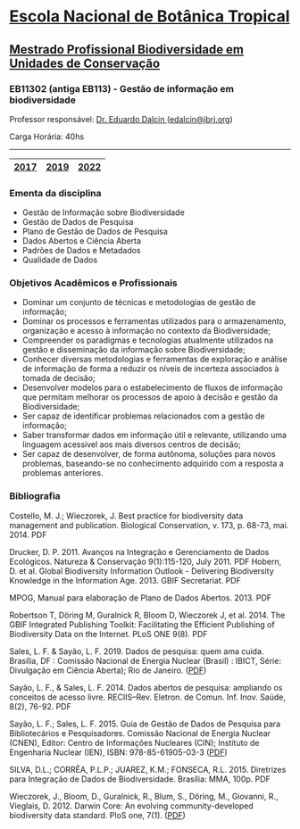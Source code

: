 # [Escola Nacional de Botânica Tropical](https://www.gov.br/jbrj/pt-br/assuntos/educacao/escola-nacional-de-botanica-tropical-20-anos)

## [Mestrado Profissional Biodiversidade em Unidades de Conservação](https://w2.solucaoatrio.net.br/somos/jbrj-mpenbt/index.php/pt/)
### EB11302 (antiga EB113) - Gestão de informação em biodiversidade
Professor responsável: [Dr. Eduardo Dalcin ](https://eduardo.dalc.in/)(edalcin@jbrj.org)

Carga Horária: 40hs
<hr>

| [2017](https://sites.google.com/jbrj.org/eb113-2017/p%C3%A1gina-inicial) | [2019](https://sites.google.com/jbrj.org/eb113-2019/p%C3%A1gina-inicial) | [2022](https://github.com/edalcin/eb113/tree/main/2022) |
|---|---|---|

### __Ementa da disciplina__
* Gestão de Informação sobre Biodiversidade
* Gestão de Dados de Pesquisa
* Plano de Gestão de Dados de Pesquisa
* Dados Abertos e Ciência Aberta
* Padrões de Dados e Metadados
* Qualidade de Dados


### __Objetivos Acadêmicos e Profissionais__
* Dominar um conjunto de técnicas e metodologias de gestão de informação;
* Dominar os processos e ferramentas utilizados para o armazenamento, organização e acesso à informação no contexto da Biodiversidade;
* Compreender os paradigmas e tecnologias atualmente utilizados na gestão e disseminação da informação sobre Biodiversidade;
* Conhecer diversas metodologias e ferramentas de exploração e análise de informação de forma a reduzir os níveis de incerteza associados à tomada de decisão;
* Desenvolver modelos para o estabelecimento de fluxos de informação que permitam melhorar os processos de apoio à decisão e gestão da Biodiversidade;
* Ser capaz de identificar problemas relacionados com a gestão de informação;
* Saber transformar dados em informação útil e relevante, utilizando uma linguagem acessível aos mais diversos centros de decisão;
* Ser capaz de desenvolver, de forma autônoma, soluções para novos problemas, baseando-se no conhecimento adquirido com a resposta a problemas anteriores.

### __Bibliografia__
Costello, M. J.; Wieczorek, J. Best practice for biodiversity data management and publication. Biological Conservation, v. 173, p. 68-73, mai. 2014. PDF

Drucker, D. P. 2011. Avanços na Integração e Gerenciamento de Dados Ecológicos. Natureza & Conservação 9(1):115-120, July 2011. PDF
Hobern, D. et al. Global Biodiversity Information Outlook - Delivering Biodiversity Knowledge in the Information Age. 2013. GBIF Secretariat. PDF

MPOG, Manual para elaboração de Plano de Dados Abertos. 2013. PDF

Robertson T, Döring M, Guralnick R, Bloom D, Wieczorek J, et al. 2014. The GBIF Integrated Publishing Toolkit: Facilitating the Efficient Publishing of Biodiversity Data on the Internet. PLoS ONE 9(8). PDF

Sales, L. F. & Sayão, L. F. 2019. Dados de pesquisa: quem ama cuida. Brasília, DF : Comissão Nacional de Energia Nuclear (Brasil) : IBICT, Série: Divulgação em Ciência Aberta); Rio de Janeiro. ([PDF](https://livroaberto.ibict.br/bitstream/123456789/1083/2/cartilha%20dados%20de%20pesquisa.pdf))

Sayão, L. F., & Sales, L. F. 2014. Dados abertos de pesquisa: ampliando os conceitos de acesso livre. RECIIS–Rev. Eletron. de Comun. Inf. Inov. Saúde, 8(2), 76-92. PDF

Sayão, L. F.; Sales, L. F. 2015. Guia de Gestão de Dados de Pesquisa para Bibliotecários e Pesquisadores. Comissão Nacional de Energia Nuclear (CNEN), Editor: Centro de Informações Nucleares (CIN); Instituto de Engenharia Nuclear (IEN), ISBN: 978-85-61905-03-3 ([PDF](http://www.icb.usp.br/~sbibicb/images/guia%20gestaoPDF/Guia%20de%20gestao%20dados%20de%20pesquisa.pdf))

SILVA, D.L.; CORRÊA, P.L.P.; JUAREZ, K.M.; FONSECA, R.L. 2015. Diretrizes para Integração de Dados de Biodiversidade. Brasília: MMA, 100p. PDF

Wieczorek, J., Bloom, D., Guralnick, R., Blum, S., Döring, M., Giovanni, R., Vieglais, D. 2012. Darwin Core: An evolving community-developed biodiversity data standard. PloS one, 7(1). ([PDF](https://journals.plos.org/plosone/article/file?id=10.1371/journal.pone.0029715&type=printable))
